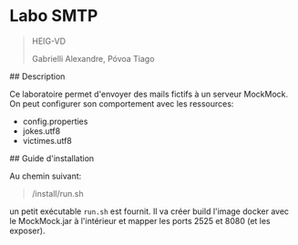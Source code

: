 # Labo SMTP

> HEIG-VD
>
> Gabrielli Alexandre, Póvoa Tiago

## Description

Ce laboratoire permet d'envoyer des mails fictifs à un serveur MockMock. On peut configurer son comportement avec les ressources:

* config.properties
* jokes.utf8
* victimes.utf8

## Guide d'installation

Au chemin suivant: 

> /install/run.sh

un petit exécutable `run.sh` est fournit. Il va créer build l'image docker avec le MockMock.jar à l'intérieur et mapper les ports 2525 et 8080 (et les exposer).


